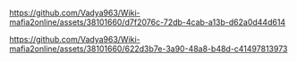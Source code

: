 https://github.com/Vadya963/Wiki-mafia2online/assets/38101660/d7f2076c-72db-4cab-a13b-d62a0d44d614

https://github.com/Vadya963/Wiki-mafia2online/assets/38101660/622d3b7e-3a90-48a8-b48d-c41497813973
